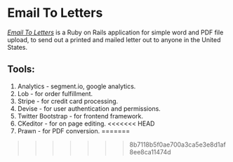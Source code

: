 # Email To Letters

*[Email To Letters](http://emailtoletters.com/)* is a Ruby on Rails application for simple word and PDF file upload, to send out a printed and mailed letter out to anyone in the United States.

## Tools:

1. Analytics - segment.io, google analytics.
2. Lob - for order fulfillment.
3. Stripe - for credit card processing.
4. Devise - for user authentication and permissions.
5. Twitter Bootstrap - for frontend framework.
6. CKeditor - for on page editing.
<<<<<<< HEAD
7. Prawn - for PDF conversion.
=======
>>>>>>> 8b7118b5f0ae700a3ca5e3e8d1af8ee8ca11474d


